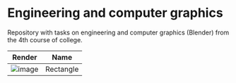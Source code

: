 # Engineering and computer graphics

Repository with tasks on engineering and computer graphics (Blender) from the 4th course of college.

| Render                  | Name      |
| ----------------------- | --------- |
| ![image](./Docs/Assets) | Rectangle |
